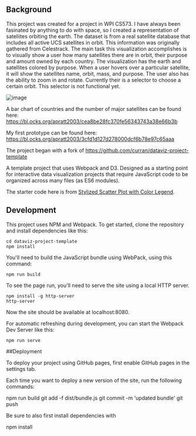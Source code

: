 ## Background
This project was created for a project in WPI CS573.  I have always been fasinated by anything to do with space, so I created a representation of sateliites orbiting the earth.  The dataset is from a real satellite database that includes all active UCS satellites in orbit.  This information was originally gathered from Celestrack.  The main task this visualization accomplishes is to visually show a user how many satellites there are in orbit, their purpose and amount owned by each country.  The visualization has the earth and satellites colored by purpose.  When a user hovers over a particular satellite, it will show the satellites name, orbit, mass, and purpose.  The user also has the ability to zoom in and rotate.  Currently their is a selector to choose a certain orbit.  This selector is not functional yet.

![image](https://user-images.githubusercontent.com/31713225/32524640-c0a4d330-c3ee-11e7-905a-0f2ade1b10a7.png)

A bar chart of countries and the number of major satellites can be found here:
https://bl.ocks.org/apratt2003/cea8be28fc370fe56343743a38e66b3b

My first prototype can be found here: https://bl.ocks.org/apratt2003/3cfd1d127d278000dcf6b78e97c65aaa

The project began with a fork of https://github.com/curran/dataviz-project-template

A template project that uses Webpack and D3. Designed as a starting point for interactive data visualization projects that require JavaScript code to be organized across many files (as ES6 modules).

The starter code here is from [Stylized Scatter Plot with Color Legend](https://bl.ocks.org/curran/ecb09f2605c7fbbadf0eeb75da5f0a6b).

## Development
This project uses NPM and Webpack. To get started, clone the repository and install dependencies like this:
```
cd dataviz-project-template
npm install
```
You'll need to build the JavaScript bundle using WebPack, using this command:
```
npm run build
```
To see the page run, you'll need to serve the site using a local HTTP server.
```
npm install -g http-server
http-server
```
Now the site should be available at localhost:8080.

For automatic refreshing during development, you can start the Webpack Dev Server like this:

```
npm run serve
```

##Deployment

To deploy your project using GitHub pages, first enable GitHub pages in the settings tab.

Each time you want to deploy a new version of the site, run the following commands:

npm run build
git add -f dist/bundle.js
git commit -m 'updated bundle'
git push

Be sure to also first install dependencies with

npm install



```
